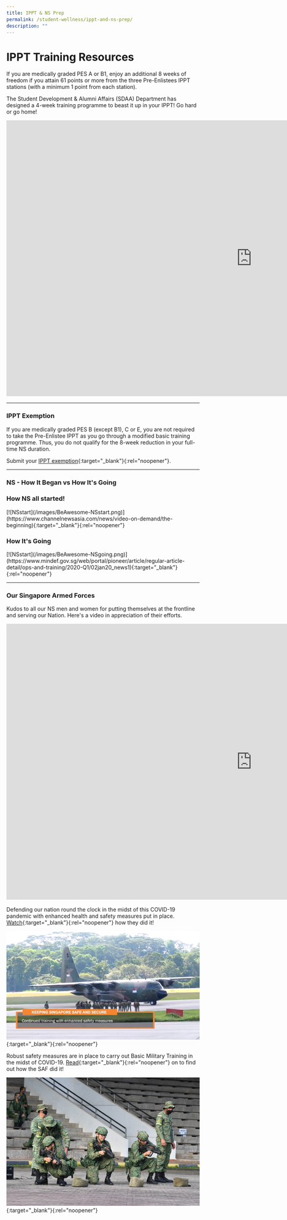 ```yaml
---
title: IPPT & NS Prep
permalink: /student-wellness/ippt-and-ns-prep/
description: ""
---
```

# IPPT Training Resources

If you are medically graded PES A or B1, enjoy an additional 8 weeks of freedom if you attain 61 points or more from the three Pre-Enlistees IPPT stations (with a minimum 1 point from each station).

The Student Development & Alumni Affairs (SDAA) Department has designed a 4-week training programme to beast it up in your IPPT! Go hard or go home!

<div class="bp-youtube">
<iframe width="1280" height="720" src="https://www.youtube.com/embed/TtPpU1wEuOs" frameborder="0" allow="accelerometer; autoplay; clipboard-write; encrypted-media; gyroscope; picture-in-picture" allowfullscreen></iframe>
</div>

---
### IPPT Exemption
If you are medically graded PES B (except B1), C or E, you are not required to take the Pre-Enlistee IPPT as you go through a modified basic training programme. Thus, you do not qualify for the 8-week reduction in your full-time NS duration.

Submit your [IPPT exemption](https://forms.office.com/r/Bhns64X6cm){:target="_blank"}{:rel="noopener"}.

---
### NS - How It Began vs How It's Going

<h3>How NS all started!</h3>
[![NSstart](/images/BeAwesome-NSstart.png)](https://www.channelnewsasia.com/news/video-on-demand/the-beginning){:target="_blank"}{:rel="noopener"}

<h3>How It's Going</h3>
[![NSstart](/images/BeAwesome-NSgoing.png)](https://www.mindef.gov.sg/web/portal/pioneer/article/regular-article-detail/ops-and-training/2020-Q1/02jan20_news1){:target="_blank"}{:rel="noopener"}

---
### Our Singapore Armed Forces

Kudos to all our NS men and women for putting themselves at the frontline and serving our Nation. Here's a video in appreciation of their efforts.

<div class="bp-youtube">
<iframe width="1280" height="720" src="https://www.youtube.com/embed/g7ffrSTNtAI" frameborder="0" allow="accelerometer; autoplay; clipboard-write; encrypted-media; gyroscope; picture-in-picture" allowfullscreen></iframe>
</div>

Defending our nation round the clock in the midst of this COVID-19 pandemic with enhanced health and safety measures put in place. [Watch](https://fb.watch/3RW6n-Jbmx/){:target="_blank"}{:rel="noopener"} how they did it!

[![SAFFB](/images/BeAwesome-NSCovid1.PNG)](https://fb.watch/3RW6n-Jbmx/){:target="_blank"}{:rel="noopener"}

Robust safety measures are in place to carry out Basic Military Training in the midst of COVID-19. [Read](https://www.mindef.gov.sg/web/portal/pioneer/article/feature-article-detail/ops-and-training/2020-Q4/01oct20_news1?fbclid=IwAR03am7W6U2-4fpaZPezrnbfS9mXdJJeKOkpnSQlcx8HfUU2_c_G1uE-mWo){:target="_blank"}{:rel="noopener"} on to find out how the SAF did it!

[![Pioneer](/images/BeAwesome-NSCovid3.PNG)](https://www.mindef.gov.sg/web/portal/pioneer/article/feature-article-detail/ops-and-training/2020-Q4/01oct20_news1?fbclid=IwAR03am7W6U2-4fpaZPezrnbfS9mXdJJeKOkpnSQlcx8HfUU2_c_G1uE-mWo){:target="_blank"}{:rel="noopener"}
